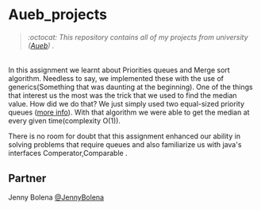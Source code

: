 # Aueb_projects
> ###### :octocat: This repository contains all of my projects from university ([Aueb](https://www.aueb.gr/)) .


In this assignment we learnt about Priorities queues and Merge sort algorithm. Needless to say, we implemented these with the use of generics(Something that was daunting at the beginning). 
One of the things that interest us the most was the trick that we used to find the median value. How did we do that? We just simply used two equal-sized priority queues ([more info](https://stackoverflow.com/questions/15319561/how-to-implement-a-median-heap/15319593)). With that algorithm we were able to get the median at every given time(complexity O(1)).

There is no room for doubt that this assignment enhanced our ability in solving problems that require queues and also familiarize us with java's interfaces Comperator,Comparable .


## Partner
Jenny Bolena [@JennyBolena](https://github.com/jennybolena)
